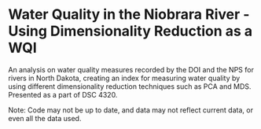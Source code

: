 # Water Quality in the Niobrara River - Using Dimensionality Reduction as a WQI

An analysis on water quality measures recorded by the DOI and the NPS for rivers in North Dakota, creating an index for measuring water quality by using different dimensionality reduction techniques such as PCA and MDS. Presented as a part of DSC 4320.  


Note: Code may not be up to date, and data may not reflect current data, or even all the data used.
